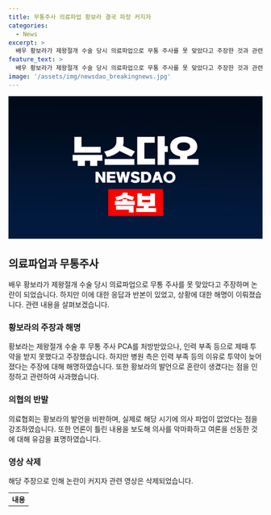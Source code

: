 ```yaml
---
title: 무통주사 의료파업 황보라 결국 파장 커지자
categories:
  - News
excerpt: >
  배우 황보라가 제왕절개 수술 당시 의료파업으로 무통 주사를 못 맞았다고 주장한 것과 관련해 오해가 있었다고 해명했다. 황보라는 자신의 SNS를 통해 수술 후 무통 주사를 받았으며, 의료파업 때문이라는 부적절한 표현을 사용했고, 죄송하다고 사과하며 상황을 설명했다. 이에 대해 의협은 황보라의 발언을 비판하며, 의료파업으로 인한 주장은 사실과 다르다고 반발했다. 요약하면, 황보라가 제왕절개 당시 의료파업으로 인해 무통 주사를 못 맞았다고 주장했지만, 이는 오해가 있었고, 의협은 이를 반박하며 의사를 악마화하고 여론을 선동한 것에 유감을 표했다.
feature_text: >
  배우 황보라가 제왕절개 수술 당시 의료파업으로 무통 주사를 못 맞았다고 주장한 것과 관련해 오해가 있었다고 해명했다. 황보라는 자신의 SNS를 통해 수술 후 무통 주사를 받았으며, 의료파업 때문이라는 부적절한 표현을 사용했고, 죄송하다고 사과하며 상황을 설명했다. 이에 대해 의협은 황보라의 발언을 비판하며, 의료파업으로 인한 주장은 사실과 다르다고 반발했다. 요약하면, 황보라가 제왕절개 당시 의료파업으로 인해 무통 주사를 못 맞았다고 주장했지만, 이는 오해가 있었고, 의협은 이를 반박하며 의사를 악마화하고 여론을 선동한 것에 유감을 표했다.
image: '/assets/img/newsdao_breakingnews.jpg'
---
```


<p><img src="/assets/img/newsdao_breakingnews.jpg" alt="pcversion 속보" /></p>

<h2 data-ke-size="size26">의료파업과 무통주사</h2>

<p data-ke-size="size16">배우 황보라가 제왕절개 수술 당시 의료파업으로 무통 주사를 못 맞았다고 주장하며 논란이 되었습니다. 하지만 이에 대한 응답과 반본이 있었고, 상황에 대한 해명이 이뤄졌습니다. 관련 내용을 살펴보겠습니다.</p>

<h3>황보라의 주장과 해명</h3>

<p data-ke-size="size16">황보라는 제왕절개 수술 후 무통 주사 PCA를 처방받았으나, 인력 부족 등으로 제때 투약을 받지 못했다고 주장했습니다. 하지만 병원 측은 인력 부족 등의 이유로 투약이 늦어졌다는 주장에 대해 해명하였습니다. 또한 황보라의 발언으로 혼란이 생겼다는 점을 인정하고 관련하여 사과했습니다.</p>

<h3>의협의 반발</h3>

<p data-ke-size="size16">의료협회는 황보라의 발언을 비판하며, 실제로 해당 시기에 의사 파업이 없었다는 점을 강조하였습니다. 또한 언론이 틀린 내용을 보도해 의사를 악마화하고 여론을 선동한 것에 대해 유감을 표명하였습니다.</p>

<h3>영상 삭제</h3>

<p data-ke-size="size16">해당 주장으로 인해 논란이 커지자 관련 영상은 삭제되었습니다.</p>

<table>
    <tbody>
        <tr>
            <td style="text-align: center; height: 17px;"><b>내용</b></td>
        </tr>
    </tbody>
</table>

